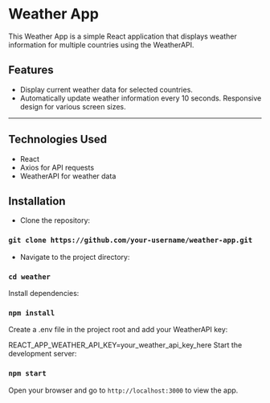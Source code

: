 # Weather App

This Weather App is a simple React application that displays weather information for multiple countries using the WeatherAPI.

## Features

- Display current weather data for selected countries.
- Automatically update weather information every 10 seconds.
Responsive design for various screen sizes.
---
## Technologies Used
- React
- Axios for API requests
- WeatherAPI for weather data

## Installation
- Clone the repository:
### `git clone https://github.com/your-username/weather-app.git`

- Navigate to the project directory:

### `cd weather`
Install dependencies:

### `npm install`

Create a .env file in the project root and add your WeatherAPI key:


REACT_APP_WEATHER_API_KEY=your_weather_api_key_here
Start the development server:

### `npm start`
Open your browser and go to `http://localhost:3000` to view the app.